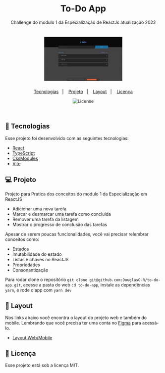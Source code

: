 



<h1 align="center"> To-Do App </h1>

<p align="center">
    Challenge do modulo 1 da Especialização de ReactJs atualização 2022
</p>


<h1 align="center">
    <img alt="Habits" title="Habits" src=".github/Todo-list.gif" width="50%"/>
</h1>

<p align="center">
  <a href="#-tecnologias">Tecnologias</a>&nbsp;&nbsp;&nbsp;|&nbsp;&nbsp;&nbsp;
  <a href="#-projeto">Projeto</a>&nbsp;&nbsp;&nbsp;|&nbsp;&nbsp;&nbsp;
  <a href="#-layout">Layout</a>&nbsp;&nbsp;&nbsp;|&nbsp;&nbsp;&nbsp;
  <a href="#memo-licença">Licença</a>
</p>

<p align="center">
  <img alt="License" src="https://img.shields.io/static/v1?label=license&message=MIT&color=15C3D6&labelColor=000000">
</p>
<br>

## 🚀 Tecnologias

Esse projeto foi desenvolvido com as seguintes tecnologias:

- [React](https://reactjs.org)
- [TypeScript](https://www.typescriptlang.org/)
- [CssModules](https://github.com/css-modules/css-modules)
- [Vite](https://vitejs.dev/)


## 💻 Projeto
Projeto para Pratica dos conceitos do modulo 1 da Especialização em ReactJS

- Adicionar uma nova tarefa
- Marcar e desmarcar uma tarefa como concluída
- Remover uma tarefa da listagem
- Mostrar o progresso de conclusão das tarefas

Apesar de serem poucas funcionalidades, você vai precisar relembrar conceitos como:

- Estados
- Imutabilidade do estado
- Listas e chaves no ReactJS
- Propriedades
- Consonantização

Para rodar clone o repositório  `git clone git@github.com:DouglasO-R/to-do-app.git`, acesse a pasta do web `cd to-do-app`, instale as dependências `yarn`, e rode o app com `yarn dev` 

## 🔖 Layout

Nos links abaixo você encontra o layout do projeto web e também do mobile. Lembrando que você precisa ter uma conta no [Figma](http://figma.com/) para acessá-lo.

- [Layout Web/Mobile](https://www.figma.com/file/NioO8FdYG3XpiQ018zSp8t/ToDo-List-(Copy))


## :memo: Licença

Esse projeto está sob a licença MIT.


